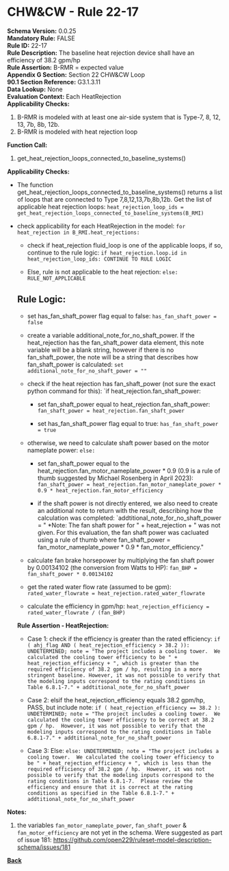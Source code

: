 
# CHW&CW - Rule 22-17  

**Schema Version:** 0.0.25    
**Mandatory Rule:** FALSE  
**Rule ID:** 22-17  
**Rule Description:** The baseline heat rejection device shall have an efficiency of 38.2 gpm/hp  
**Rule Assertion:** B-RMR = expected value  
**Appendix G Section:** Section 22 CHW&CW Loop  
**90.1 Section Reference:** G3.1.3.11  
**Data Lookup:** None  
**Evaluation Context:** Each HeatRejection  
**Applicability Checks:**  

1. B-RMR is modeled with at least one air-side system that is Type-7, 8, 12, 13, 7b, 8b, 12b.
2. B-RMR is modeled with heat rejection loop

**Function Call:**  

1. get_heat_rejection_loops_connected_to_baseline_systems()

**Applicability Checks:**  

- The function get_heat_rejection_loops_connected_to_baseline_systems() returns a list of loops that are connected to Type 7,8,12,13,7b,8b,12b.  Get the list of applicable heat rejection loops: `heat_rejection_loop_ids = get_heat_rejection_loops_connected_to_baseline_systems(B_RMI)`

- check applicability for each HeatRejection in the model: `for heat_rejection in B_RMI.heat_rejections:`

  - check if heat_rejection fluid_loop is one of the applicable loops, if so, continue to the rule logic: `if heat_rejection.loop.id in heat_rejection_loop_ids: CONTINUE TO RULE LOGIC`
  
  - Else, rule is not applicable to the heat rejection: `else: RULE_NOT_APPLICABLE`

  ## Rule Logic:  
  
  - set has_fan_shaft_power flag equal to false: `has_fan_shaft_power = false`
  
  - create a variable additional_note_for_no_shaft_power.  If the heat_rejection has the fan_shaft_power data element, this note variable will be a blank string, however if there is no fan_shaft_power, the note will be a string that describes how fan_shaft_power is calculated: `set additional_note_for_no_shaft_power = ""`
  
  - check if the heat rejection has fan_shaft_power (not sure the exact python command for this): `if heat_rejection.fan_shaft_power:
  
    - set fan_shaft_power equal to heat_rejection.fan_shaft_power: `fan_shaft_power = heat_rejection.fan_shaft_power`
    
    - set has_fan_shaft_power flag equal to true: `has_fan_shaft_power = true`
    
  - otherwise, we need to calculate shaft power based on the motor nameplate power: `else:`
  
    - set fan_shaft_power equal to the heat_rejection.fan_motor_nameplate_power * 0.9 (0.9 is a rule of thumb suggested by Michael Rosenberg in April 2023): `fan_shaft_power = heat_rejection.fan_motor_nameplate_power * 0.9 * heat_rejection.fan_motor_efficiency`
    
    - if the shaft power is not directly entered, we also need to create an additional note to return with the result, describing how the calculation was completed: `addtitional_note_for_no_shaft_power = "  *Note: The fan shaft power for " + heat_rejection + " was not given.  For this evaluation, the fan shaft power was cacluated using a rule of thumb where fan_shaft_power = fan_motor_nameplate_power * 0.9 * fan_motor_efficiency."
    
  - calculate fan brake horsepower by multiplying the fan shaft power by 0.00134102 (the conversion from Watts to HP): `fan_BHP = fan_shaft_power * 0.00134102`
 
  - get the rated water flow rate (assumed to be gpm): `rated_water_flowrate = heat_rejection.rated_water_flowrate`
  
  - calculate the efficiency in gpm/hp: `heat_rejection_efficiency = rated_water_flowrate / (fan_BHP)`

  **Rule Assertion - HeatRejection:**

  - Case 1: check if the efficiency is greater than the rated efficiency: `if ( ahj_flag AND ( heat_rejection_efficiency > 38.2 )): UNDETERMINED; note = "The project includes a cooling tower.  We calculated the cooling tower efficiency to be " + heat_rejection_efficiency + ", which is greater than the required efficiency of 38.2 gpm / hp, resulting in a more stringent baseline. However, it was not possible to verify that the modeling inputs correspond to the rating conditions in Table 6.8.1-7." + addtitional_note_for_no_shaft_power`
  
  - Case 2: elsif  the heat_rejection_efficiency equals 38.2 gpm/hp, PASS, but include note: `if ( heat_rejection_efficiency == 38.2 ): UNDETERMINED; note = "The project includes a cooling tower.  We calculated the cooling tower efficiency to be correct at 38.2 gpm / hp.  However, it was not possible to verify that the modeling inputs correspond to the rating conditions in Table 6.8.1-7." + addtitional_note_for_no_shaft_power`

  - Case 3: Else: `else: UNDETERMINED; note = "The project includes a cooling tower.  We calculated the cooling tower efficiency to be " + heat_rejection_efficiency + ", which is less than the required efficiency of 38.2 gpm / hp.  However, it was not possible to verify that the modeling inputs correspond to the rating conditions in Table 6.8.1-7.  Please review the efficiency and ensure that it is correct at the rating conditions as specified in the Table 6.8.1-7." + addtitional_note_for_no_shaft_power`


**Notes:**

1.  the variables `fan_motor_nameplate_power`, `fan_shaft_power` & `fan_motor_efficiency` are not yet in the schema.  Were suggested as part of issue 181: https://github.com/open229/ruleset-model-description-schema/issues/181

**[Back](../_toc.md)**
